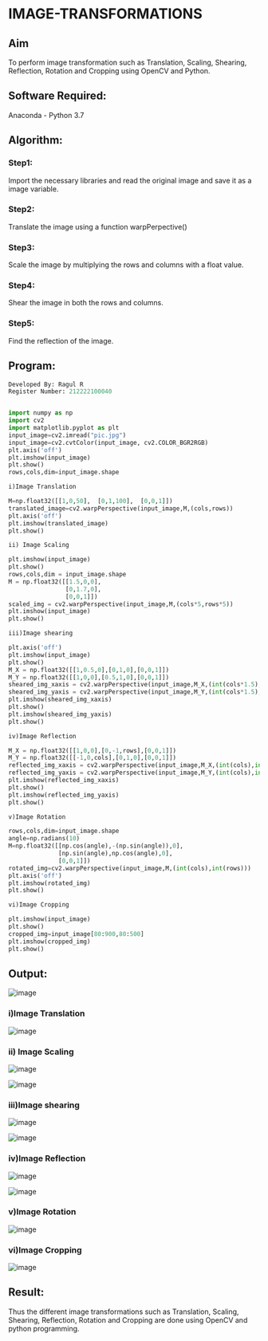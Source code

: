 # IMAGE-TRANSFORMATIONS


## Aim
To perform image transformation such as Translation, Scaling, Shearing, Reflection, Rotation and Cropping using OpenCV and Python.

## Software Required:
Anaconda - Python 3.7

## Algorithm:
### Step1:
Import the necessary libraries and read the original image and save it as a image variable.

### Step2:
Translate the image using a function warpPerpective()

### Step3:
Scale the image by multiplying the rows and columns with a float value.

### Step4:
Shear the image in both the rows and columns.

### Step5:
Find the reflection of the image.

## Program:
```python
Developed By: Ragul R
Register Number: 212222100040


import numpy as np
import cv2
import matplotlib.pyplot as plt
input_image=cv2.imread("pic.jpg")
input_image=cv2.cvtColor(input_image, cv2.COLOR_BGR2RGB)
plt.axis('off')
plt.imshow(input_image)
plt.show()
rows,cols,dim=input_image.shape

i)Image Translation

M=np.float32([[1,0,50],  [0,1,100],  [0,0,1]])
translated_image=cv2.warpPerspective(input_image,M,(cols,rows))
plt.axis('off')
plt.imshow(translated_image)
plt.show()

ii) Image Scaling

plt.imshow(input_image)
plt.show()
rows,cols,dim = input_image.shape
M = np.float32([[1.5,0,0],
                [0,1.7,0],
                [0,0,1]])
scaled_img = cv2.warpPerspective(input_image,M,(cols*5,rows*5))
plt.imshow(input_image)
plt.show()

iii)Image shearing

plt.axis('off')
plt.imshow(input_image)
plt.show()
M_X = np.float32([[1,0.5,0],[0,1,0],[0,0,1]])
M_Y = np.float32([[1,0,0],[0.5,1,0],[0,0,1]])
sheared_img_xaxis = cv2.warpPerspective(input_image,M_X,(int(cols*1.5),int(rows*1.5)))
sheared_img_yaxis = cv2.warpPerspective(input_image,M_Y,(int(cols*1.5),int(rows*1.5)))
plt.imshow(sheared_img_xaxis)
plt.show()
plt.imshow(sheared_img_yaxis)
plt.show()

iv)Image Reflection

M_X = np.float32([[1,0,0],[0,-1,rows],[0,0,1]])
M_Y = np.float32([[-1,0,cols],[0,1,0],[0,0,1]])
reflected_img_xaxis = cv2.warpPerspective(input_image,M_X,(int(cols),int(rows)))
reflected_img_yaxis = cv2.warpPerspective(input_image,M_Y,(int(cols),int(rows)))
plt.imshow(reflected_img_xaxis)
plt.show()
plt.imshow(reflected_img_yaxis)
plt.show()

v)Image Rotation

rows,cols,dim=input_image.shape
angle=np.radians(10)
M=np.float32([[np.cos(angle),-(np.sin(angle)),0],
              [np.sin(angle),np.cos(angle),0],
              [0,0,1]])
rotated_img=cv2.warpPerspective(input_image,M,(int(cols),int(rows)))
plt.axis('off')
plt.imshow(rotated_img)
plt.show()

vi)Image Cropping

plt.imshow(input_image)
plt.show()
cropped_img=input_image[80:900,80:500]
plt.imshow(cropped_img)
plt.show()

```
## Output:

![image](https://github.com/ShanmathiShanmugam/IMAGE-TRANSFORMATIONS/assets/121243595/648ec995-5f14-4887-91b5-bc68e952b39b)

### i)Image Translation

![image](https://github.com/ShanmathiShanmugam/IMAGE-TRANSFORMATIONS/assets/121243595/41eb8c8b-59ea-4f63-a003-85c0bc7b5d49)

### ii) Image Scaling

![image](https://github.com/ShanmathiShanmugam/IMAGE-TRANSFORMATIONS/assets/121243595/7cf3882c-bb40-424d-89b7-90bfa504480a)

![image](https://github.com/ShanmathiShanmugam/IMAGE-TRANSFORMATIONS/assets/121243595/7c8383cf-fdf1-4e37-ab39-c215fc0c81c2)

### iii)Image shearing

![image](https://github.com/ShanmathiShanmugam/IMAGE-TRANSFORMATIONS/assets/121243595/9eca1e7e-07ce-4ecb-a259-9275108ecb9c)

![image](https://github.com/ShanmathiShanmugam/IMAGE-TRANSFORMATIONS/assets/121243595/418b3e7a-8b60-478f-a15b-9e24a7be1c70)

### iv)Image Reflection

![image](https://github.com/ShanmathiShanmugam/IMAGE-TRANSFORMATIONS/assets/121243595/db63cb71-c8c3-4c3c-a6ab-2de5765483d4)

![image](https://github.com/ShanmathiShanmugam/IMAGE-TRANSFORMATIONS/assets/121243595/9feac06a-9fcb-40a0-ad13-7fb88dab71bd)

### v)Image Rotation

![image](https://github.com/ShanmathiShanmugam/IMAGE-TRANSFORMATIONS/assets/121243595/2bcfca01-0f05-4e39-ade3-804ece14bf56)

### vi)Image Cropping

![image](https://github.com/ShanmathiShanmugam/IMAGE-TRANSFORMATIONS/assets/121243595/90844e04-5efe-4128-959f-81848116510d)

## Result: 

Thus the different image transformations such as Translation, Scaling, Shearing, Reflection, Rotation and Cropping are done using OpenCV and python programming.
